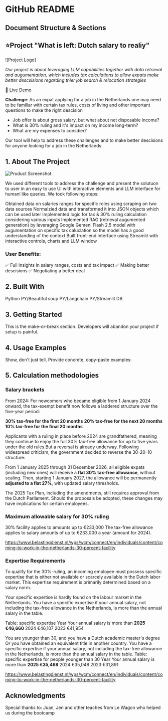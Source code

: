 # GitHub README

## Document Structure & Sections

## ⭐Project "What is left: Dutch salary to realiy"

![Project Logo]

*Our project is about leveraging LLM capabilities together with data retrieval and augumentation, which includes tax calculations to allow expats make better descsisions regarding thier job search & relocation strategies*

[🚀 Live Demo](https://your-demo-link.com)


**Challenge**: As an expat applying for a job in the Netherlands one may need to be familiar with certain tax rules, costs of living and other important questions to make the right descision

- Job offer is about gross salary, but what about net disposable income?
- What is 30% ruling and it's impact on my income long-term?
- What are my expenses to consdier?


Our tool will help to address these challenges and to make better descisions for anyone looking for a job in the Netherlands.


## 1. About The Project

![Product Screenshot](images/screenshot.png)

We used different tools to address the challenge and present the solutuon to user in an easy to use UI with interactive elements and LLM interface for humanl like queries. We took following steps:

Obtained data on salaries ranges for specific roles using scraping on two data sources
Normalzied data and transformed it into JSON objects which can be used later
Implemented logic for tax & 30% ruling calculation considering various inputs
Implemented RAG (retrieval augumented generation) by leveraging Google Gemeni Flash 2.5 model with
augumentation on specific tax caluclation so the model has a good understanding of the context
Built front-end interface using Streamlit with interactive controls, charts and LLM window

### User Benefits:


✅ Full insights in salary ranges, costs and tax impact
✅ Making better descisions
✅ Negotiating a better deal



## 2. Built With

Python
PY/Beautiful soup
PY/Langchain
PY/Streamlit
DB


## 3. Getting Started
This is the make-or-break section. Developers will abandon your project if setup is painful.

## 4. Usage Examples
Show, don't just tell. Provide concrete, copy-paste examples:

## 5. Calculation methodologies

### Salary brackets
From 2024: For newcomers who became eligible from 1 January 2024 onward, the tax-exempt benefit now follows a laddered structure over the five-year period:

**30% tax-free for the first 20 months**
**20% tax-free for the next 20 months**
**10% tax-free for the final 20 months**

Applicants with a ruling in place before 2024 are grandfathered, meaning they continue to enjoy the full 30% tax-free allowance for up to five years under the old rules.But a reversal is already underway. Following widespread criticism, the government decided to reverse the 30-20-10 structure:

From 1 January 2025 through 31 December 2026, all eligible expats (including new ones) will receive a **flat 30% tax-free allowance**, without scaling. Then, starting 1 January 2027, the allowance will be permanently **adjusted to a flat 27%**, with updated salary thresholds.

The 2025 Tax Plan, including the amendments, still requires approval from the Dutch Parliament. Should the proposals be adopted, these changes may have implications for certain employees.

### Maximum allowable salary for 30% ruling

30% facility applies to amounts up to €233,000
The tax-free allowance applies to salary amounts of up to €233,000 a year (amount for 2024).

https://www.belastingdienst.nl/wps/wcm/connect/en/individuals/content/coming-to-work-in-the-netherlands-30-percent-facility

### Expertise Requirements

To qualify for the 30%-ruling, an incoming employee must possess specific expertise that is either not available or scarcely available in the Dutch labor market. This expertise requirement is primarily determined based on a salary norm.

Your specific expertise is hardly found on the labour market in the Netherlands. You have a specific expertise if your annual salary, not including the tax-free allowance in the Netherlands, is more than the annual salary in the table.

Table: specific expertise
Year	Your annual salary is more than
**2025	€46,660**
2024	€46,107
2023	€41,954

You are younger than 30, and you have a Dutch academic master's degree
Or you have obtained an equivalent title in another country. You have a specific expertise if your annual salary, not including the tax-free allowance in the Netherlands, is more than the annual salary in the table.
Table: specific expertise for people younger than 30
Year	Your annual salary is more than
**2025	€35,468**
2024	€35,048
2023	€31,891

https://www.belastingdienst.nl/wps/wcm/connect/en/individuals/content/coming-to-work-in-the-netherlands-30-percent-facility

## Acknowledgments

Special thanks to: Juan, Jen and other teaches from Le Wagon who helped us during the bootcamp
